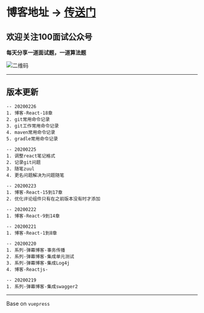 # 博客地址 -> [传送门](https://www.killbat.cn)


## 欢迎关注100面试公众号

**每天分享一道面试题，一道算法题**

![二维码](https://s2.ax1x.com/2020/01/07/l6B02T.jpg)

---

## 版本更新
```text
-- 20200226
1. 博客-React-18章
2. git常用命令记录
3. git工作常用命令记录
4. maven常用命令记录
5. gradle常用命令记录

-- 20200225
1. 调整react笔记格式
2. 记录git问题
3. 随笔zuul
4. 更名问题解决为问题随笔

-- 20200223
1. 博客-React-15到17章
2. 优化评论组件只有在之前版本没有时才添加

-- 20200222
1. 博客-React-9到14章

-- 20200221
1. 博客-React-1到8章

-- 20200220
1. 系列-弹幕博客-事务传播
2. 系列-弹幕博客-集成单元测试
3. 系列-弹幕博客-集成Log4j
4. 博客-Reactjs-

-- 20200219
1. 系列-弹幕博客-集成swagger2
```

---
Base on `vuepress`




